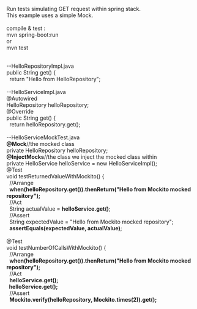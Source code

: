 Run tests simulating GET request within spring stack.<br/>
This example uses a simple Mock.<br/>
<br/>
compile & test :<br/>
mvn spring-boot:run<br/>
or<br/>
mvn test<br/>

<br/>
--HelloRepositoryImpl.java<br/>
public String get() {<br/>
&nbsp;&nbsp;return "Hello from HelloRepository";<br/>
<br/>
--HelloServiceImpl.java<br/>
@Autowired<br/>
HelloRepository helloRepository;<br/>
@Override<br/>
public String get() {<br/>
&nbsp;&nbsp;return helloRepository.get();<br/>
<br/>
--HelloServiceMockTest.java<br/>
<b>@Mock</b>//the mocked class<br/>
private HelloRepository helloRepository;<br/>
<b>@InjectMocks</b>//the class we inject the mocked class within<br/>
private HelloService helloService = new HelloServiceImpl();<br/>
@Test<br/>
void testReturnedValueWithMockito() {<br/>
&nbsp;&nbsp;//Arrange<br/>
&nbsp;&nbsp;<b>when(helloRepository.get()).thenReturn("Hello from Mockito mocked repository");</b><br/>
&nbsp;&nbsp;//Act<br/>
&nbsp;&nbsp;String actualValue = <b>helloService.get()</b>;<br/>
&nbsp;&nbsp;//Assert<br/>
&nbsp;&nbsp;String expectedValue = "Hello from Mockito mocked repository";<br/>
&nbsp;&nbsp;<b>assertEquals(expectedValue, actualValue)</b>;<br/>
<br/>
@Test<br/>
void testNumberOfCallsWithMockito() {<br/>
&nbsp;&nbsp;//Arrange<br/>
&nbsp;&nbsp;<b>when(helloRepository.get()).thenReturn("Hello from Mockito mocked repository");</b><br/>
&nbsp;&nbsp;//Act<br/>
&nbsp;&nbsp;<b>helloService.get();<br/>
&nbsp;&nbsp;helloService.get();</b><br/>
&nbsp;&nbsp;//Assert<br/>
&nbsp;&nbsp;<b>Mockito.verify(helloRepository, Mockito.times(2)).get();</b><br/>
<br/>